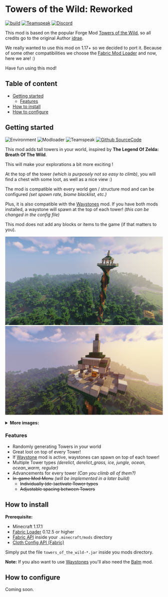 # Towers of the Wild: Reworked <!-- omit in toc -->
[![build](https://github.com/xPand4B/Towers_Of_The_Wild_Reworked/actions/workflows/build.yml/badge.svg?branch=main)](https://github.com/xPand4B/Towers_Of_The_Wild_Reworked/actions/workflows/build.yml)
[![Teamspeak](https://img.shields.io/badge/Talk%20on-Teamspeak-informational?style=flat&logo=teamspeak&logoColor=white&color=08428C)](ts3server://ts3.waldinet.de)
[![Discord](https://img.shields.io/badge/Chat%20on-Discord-informational?style=flat&logo=discord&logoColor=white&color=7289DA)](https://discord.gg/9Y8pCWR5tw)

This mod is based on the popular Forge Mod [Towers of the Wild](https://www.curseforge.com/minecraft/mc-mods/towers-of-the-wild), 
so all credits go to the original Author [idrae](https://www.curseforge.com/members/idrae_).

We really wanted to use this mod on 1.17+ so we decided to port it.
Because of some other compatibilities we choose the [Fabric Mod Loader](https://fabricmc.net/) and now, here we are! :)

Have fun using this mod!

## Table of content <!-- omit in toc -->
* [Getting started](#getting-started)
  * [Features](#features)
* [How to install](#how-to-install)
* [How to configure](#how-to-configure)


## Getting started
![Environment](https://img.shields.io/badge/environment-Client%20and%20Server-informational?style=flat)
![Modloader](https://img.shields.io/badge/modloader-Fabric-informational?style=flat)
![Teamspeak](https://img.shields.io/badge/compatibile%20with-1.17.1-informational?style=flat&logo=curseforge&logoColor=white&color=F26922)
[![Github SourceCode](https://img.shields.io/badge/SourceCode%20on-Github-informational?style=flat&logo=github&logoColor=white&color=3A414A)](https://github.com/xPand4B/Towers_Of_The_Wild_Reworked)

This mod adds tall towers in your world, inspired by **The Legend Of Zelda: Breath Of The Wild**.

This will make your explorations a bit more exciting !

At the top of the tower *(which is purposely not so easy to climb)*, you will find a chest with some loot, as well as a nice view :)

The mod is compatible with every world gen / structure mod and can be configured *(set spawn rate, biome blacklist, etc.)*

Plus, it is also compatible with the [Waystones](https://www.curseforge.com/minecraft/mc-mods/waystones-fabric) mod. If you have both mods installed, a waystone will spawn at the top of each tower! *(this can be changed in the config file)*

This mod does not add any blocks or items to the game (if that matters to you).

![Tower Showcase 1](/src/main/resources/assets/img/showcase_1.png)
![Tower Showcase 2](/src/main/resources/assets/img/showcase_2.png)

<details>
  <summary><b>More images:</b></summary>

  ![Tower Showcase 3](/src/main/resources/assets/img/showcase_3.png)
  ![Tower Showcase 4](/src/main/resources/assets/img/showcase_4.png)
  ![Tower Showcase 5](/src/main/resources/assets/img/showcase_5.png)
  ![Tower Showcase 6](/src/main/resources/assets/img/showcase_6.png)
  ![Tower Showcase 7](/src/main/resources/assets/img/showcase_7.png)
</details>

### Features
* Randomly generating Towers in your world
* Great loot on top of every Tower!
* If [Waystone](https://www.curseforge.com/minecraft/mc-mods/waystones-fabric) mod is active, waystones can spawn on top of each tower!
* Multiple Tower types *(derelict, derelict_grass, ice, jungle, ocean, ocean_warm, regular)*
* Advancements for every tower *(Can you climb all of them?)*
* ~~In-game Mod Menu~~ *(will be implemented in a later build)*
  * ~~Individually (de-)activate Tower types~~
  * ~~Adjustable spacing between Towers~~

## How to install
**Prerequisite:**
* Minecraft 1.17.1
* [Fabric Loader](https://fabricmc.net/use/) 0.12.5 or higher
* [Fabric API](https://www.curseforge.com/minecraft/mc-mods/fabric-api) inside your `.minecraft/mods` directory
* [Cloth Config API (Fabric)](https://www.curseforge.com/minecraft/mc-mods/cloth-config)

Simply put the file `towers_of_the_wild-*.jar` inside you mods directory.

**Note:**
If you also want to use [Waystones](https://www.curseforge.com/minecraft/mc-mods/waystones-fabric) you'll also need the [Balm](https://www.curseforge.com/minecraft/mc-mods/balm-fabric) mod.

## How to configure
Coming soon.
<!-- You can either use the file under `.minecraft/config/towers_of_the_wild_reworked.toml` or use the integrated mod menu *(requires [Mod Menu](https://www.curseforge.com/minecraft/mc-mods/modmenu) mod)*.

**Note:**
If you are using the mod menu you need to restart the game in order for the changes to take effect.

<details>
  <summary><b>Mod Menu images:</b></summary>

  ![Mod Menu](/src/main/resources/assets/img/mod_menu_1.png)
  ![Mod Menu](/src/main/resources/assets/img/mod_menu_2.png)
</details>


## Credits
* [idrae](https://github.com/Idrae) *(original author)* -->